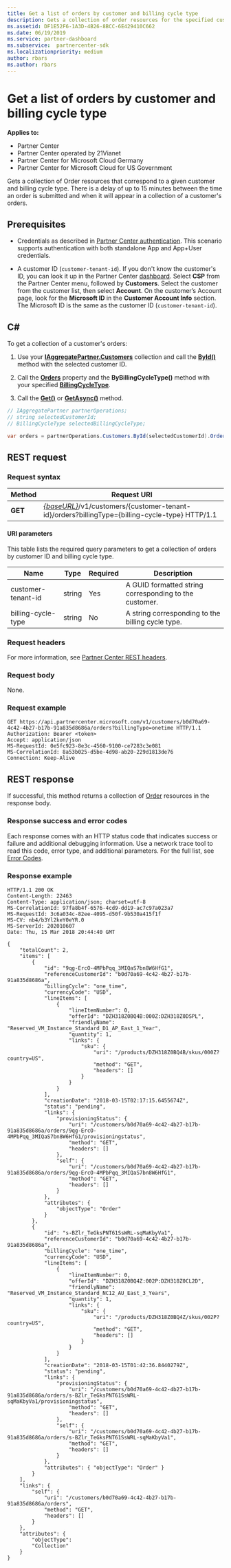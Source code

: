 ```yaml
---
title: Get a list of orders by customer and billing cycle type
description: Gets a collection of order resources for the specified customer and billing cycle type.
ms.assetid: DF1E52F6-1A3D-4B26-8BCC-6E429410C662
ms.date: 06/19/2019
ms.service: partner-dashboard
ms.subservice:  partnercenter-sdk
ms.localizationpriority: medium
author: rbars
ms.author: rbars
---
```


# Get a list of orders by customer and billing cycle type

**Applies to:**

- Partner Center
- Partner Center operated by 21Vianet
- Partner Center for Microsoft Cloud Germany
- Partner Center for Microsoft Cloud for US Government

Gets a collection of Order resources that correspond to a given customer and billing cycle type. There is a delay of up to 15 minutes between the time an order is submitted and when it will appear in a collection of a customer's orders.​

## Prerequisites

- Credentials as described in [Partner Center authentication](partner-center-authentication.md). This scenario supports authentication with both standalone App and App+User credentials.

- A customer ID (`customer-tenant-id`). If you don't know the customer's ID, you can look it up in the Partner Center [dashboard](https://partner.microsoft.com/dashboard). Select **CSP** from the Partner Center menu, followed by **Customers**. Select the customer from the customer list, then select **Account**. On the customer’s Account page, look for the **Microsoft ID** in the **Customer Account Info** section. The Microsoft ID is the same as the customer ID  (`customer-tenant-id`).

## C\#

To get a collection of a customer's orders:

1. Use your [**IAggregatePartner.Customers**](https://docs.microsoft.com/dotnet/api/microsoft.store.partnercenter.ipartner.customers) collection and call the [**ById()**](https://docs.microsoft.com/dotnet/api/microsoft.store.partnercenter.customers.icustomercollection.byid) method with the selected customer ID.

2. Call the [**Orders**](https://docs.microsoft.com/dotnet/api/microsoft.store.partnercenter.customers.icustomer.orders) property and the **ByBillingCycleType()** method with your specified  [**BillingCycleType**](product-resources.md#billingcycletype).
3. Call the [**Get()**](https://docs.microsoft.com/dotnet/api/microsoft.store.partnercenter.orders.iordercollection.get) or [**GetAsync()**](https://docs.microsoft.com/dotnet/api/microsoft.store.partnercenter.orders.iordercollection.getasync) method.

``` csharp
// IAggregatePartner partnerOperations;
// string selectedCustomerId;
// BillingCycleType selectedBillingCycleType;

var orders = partnerOperations.Customers.ById(selectedCustomerId).Orders.ByBillingCycleType(selectedBillingCycleType).Get();
```

## REST request

### Request syntax

| Method  | Request URI                                                                                                                    |
|---------|--------------------------------------------------------------------------------------------------------------------------------|
| **GET** | [*{baseURL}*](partner-center-rest-urls.md)/v1/customers/{customer-tenant-id}/orders?billingType={billing-cycle-type} HTTP/1.1  |

#### URI parameters

This table lists the required query parameters to get a collection of orders by customer ID and billing cycle type.

| Name                   | Type     | Required | Description                                               |
|------------------------|----------|----------|-----------------------------------------------------------|
| customer-tenant-id     | string   | Yes      | A GUID formatted string corresponding to the customer.    |
| billing-cycle-type     | string   | No       | A string corresponding to the billing cycle type.         |

### Request headers

For more information, see [Partner Center REST headers](headers.md).

### Request body

None.

### Request example

```http
GET https://api.partnercenter.microsoft.com/v1/customers/b0d70a69-4c42-4b27-b17b-91a835d8686a/orders?billingType=onetime HTTP/1.1
Authorization: Bearer <token>
Accept: application/json
MS-RequestId: 0e5fc923-8e3c-4560-9100-ce7283c3e081
MS-CorrelationId: 8a53b025-d5be-4d98-ab20-229d1813de76
Connection: Keep-Alive
```

## REST response

If successful, this method returns a collection of [Order](order-resources.md) resources in the response body.

### Response success and error codes

Each response comes with an HTTP status code that indicates success or failure and additional debugging information. Use a network trace tool to read this code, error type, and additional parameters. For the full list, see [Error Codes](error-codes.md).

### Response example

```http
HTTP/1.1 200 OK
Content-Length: 22463
Content-Type: application/json; charset=utf-8
MS-CorrelationId: 97fa8b4f-6576-4cd9-dd19-ac7c97a023a7
MS-RequestId: 3c6a034c-82ee-4095-d50f-9b530a415f1f
MS-CV: nb4/b3Yl2keY0eYR.0
MS-ServerId: 202010607
Date: Thu, 15 Mar 2018 20:44:40 GMT

{
    "totalCount": 2,
    "items": [
        {
            "id": "9qg-ErcO-4MPbPqq_3MIQaS7bn8W6HfG1",
            "referenceCustomerId": "b0d70a69-4c42-4b27-b17b-91a835d8686a",
            "billingCycle": "one_time",
            "currencyCode": "USD",
            "lineItems": [
                {
                    "lineItemNumber": 0,
                    "offerId": "DZH318Z0BQ4B:000Z:DZH318Z0DSPL",
                    "friendlyName": "Reserved_VM_Instance_Standard_D1_AP_East_1_Year",
                    "quantity": 1,
                    "links": {
                        "sku": {
                            "uri": "/products/DZH318Z0BQ4B/skus/000Z?country=US",
                            "method": "GET",
                            "headers": []
                        }
                    }
                }
            ],
            "creationDate": "2018-03-15T02:17:15.6455674Z",
            "status": "pending",
            "links": {
                "provisioningStatus": {
                    "uri": "/customers/b0d70a69-4c42-4b27-b17b-91a835d8686a/orders/9qg-ErcO-4MPbPqq_3MIQaS7bn8W6HfG1/provisioningstatus",
                    "method": "GET",
                    "headers": []
                },
                "self": {
                    "uri": "/customers/b0d70a69-4c42-4b27-b17b-91a835d8686a/orders/9qg-ErcO-4MPbPqq_3MIQaS7bn8W6HfG1",
                    "method": "GET",
                    "headers": []
                }
            },
            "attributes": {
                "objectType": "Order"
            }
        },
        {
            "id": "s-BZlr_TeGksPNT61SsWRL-sqMaKbyVa1",
            "referenceCustomerId": "b0d70a69-4c42-4b27-b17b-91a835d8686a",
            "billingCycle": "one_time",
            "currencyCode": "USD",
            "lineItems": [
                {
                    "lineItemNumber": 0,
                    "offerId": "DZH318Z0BQ4Z:002P:DZH318Z0CL2D",
                    "friendlyName": "Reserved_VM_Instance_Standard_NC12_AU_East_3_Years",
                    "quantity": 1,
                    "links": {
                        "sku": {
                            "uri": "/products/DZH318Z0BQ4Z/skus/002P?country=US",
                            "method": "GET",
                            "headers": []
                        }
                    }
                }
            ],
            "creationDate": "2018-03-15T01:42:36.8440279Z",
            "status": "pending",
            "links": {
                "provisioningStatus": {
                    "uri": "/customers/b0d70a69-4c42-4b27-b17b-91a835d8686a/orders/s-BZlr_TeGksPNT61SsWRL-sqMaKbyVa1/provisioningstatus",
                    "method": "GET",
                    "headers": []
                },
                "self": {
                    "uri": "/customers/b0d70a69-4c42-4b27-b17b-91a835d8686a/orders/s-BZlr_TeGksPNT61SsWRL-sqMaKbyVa1",
                    "method": "GET",
                    "headers": []
                }
            },
            "attributes": { "objectType": "Order" }
        }
    ],
    "links": {
        "self": {
            "uri": "/customers/b0d70a69-4c42-4b27-b17b-91a835d8686a/orders",
            "method": "GET",
            "headers": []
        }
    },
    "attributes": {
        "objectType":
        "Collection"
    }
}
```
